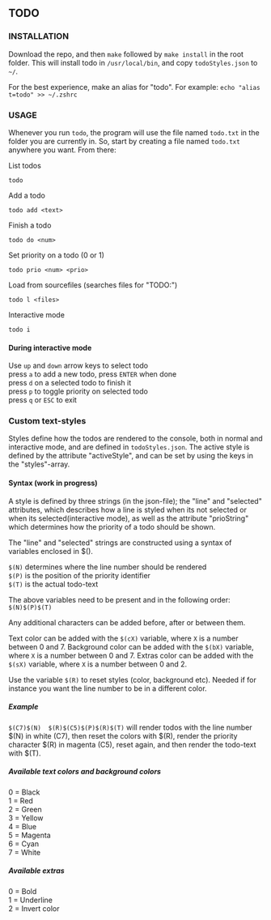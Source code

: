 ## TODO

### INSTALLATION

Download the repo, and then `make` followed by `make install` in the root folder. This will install todo in `/usr/local/bin`, and copy `todoStyles.json` to `~/`.

For the best experience, make an alias for "todo". For example: `echo "alias t=todo" >> ~/.zshrc`

### USAGE

Whenever you run `todo`, the program will use the file named `todo.txt` in the folder you are currently in. So, start by creating a file named `todo.txt` anywhere you want. From there:

List todos
```
todo
```

Add a todo
```
todo add <text>
```

Finish a todo
```
todo do <num>
```

Set priority on a todo (0 or 1)
```
todo prio <num> <prio>
```

Load from sourcefiles (searches files for "TODO:")
```
todo l <files>
```

Interactive mode
```
todo i
```

#### During interactive mode

Use `up` and `down` arrow keys to select todo  
press `a` to add a new todo, press `ENTER` when done  
press `d` on a selected todo to finish it  
press `p` to toggle priority on selected todo  
press `q` or `ESC` to exit  

### Custom text-styles
Styles define how the todos are rendered to the console, both in normal and interactive mode, and are defined in `todoStyles.json`. The active style is defined by the attribute "activeStyle", and can be set by using the keys in the "styles"-array.

#### Syntax (work in progress)
A style is defined by three strings (in the json-file); the "line" and "selected" attributes, which describes how a line is styled when its not selected or when its selected(interactive mode), as well as the attribute "prioString" which determines how the priority of a todo should be shown. 

The "line" and "selected" strings are constructed using a syntax of variables enclosed in $().

`$(N)` determines where the line number should be rendered  
`$(P)` is the position of the priority identifier  
`$(T)` is the actual todo-text  

The above variables need to be present and in the following order: `$(N)$(P)$(T)`

Any additional characters can be added before, after or between them.

Text color can be added with the `$(cX)` variable, where `X` is a number between 0 and 7.
Background color can be added with the `$(bX)` variable, where `X` is a number between 0 and 7.
Extras color can be added with the `$(sX)` variable, where `X` is a number between 0 and 2.

Use the variable `$(R)` to reset styles (color, background etc). Needed if for instance you want the line number to be in a different color.

##### Example
`$(C7)$(N)  $(R)$(C5)$(P)$(R)$(T)` will render todos with the line number $(N) in white (C7), then reset the colors with $(R), render the priority character $(R) in magenta (C5), reset again, and then render the todo-text with $(T).

##### Available text colors and background colors
0 = Black  
1 = Red  
2 = Green  
3 = Yellow  
4 = Blue  
5 = Magenta  
6 = Cyan  
7 = White  

##### Available extras
0 = Bold  
1 = Underline  
2 = Invert color  

